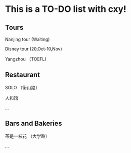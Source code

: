 # This is a TO-DO list with cxy!
## Tours
Nanjing tour (Waiting)

Disney tour (20,Oct-10,Nov)

Yangzhou （TOEFL)
## Restaurant
SOLO （衡山路）

人和馆 

...
## Bars and Bakeries
茶是一枝花 （大学路）

...
